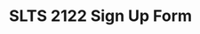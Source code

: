 ---
title: SLTS 2122 Sign Up Form
redirect_to: https://forms.gle/N2f6Wpth46rFaYCe9
redirect_from: 
  - /SLTS2122SignUps
  - /slts2122signups
---